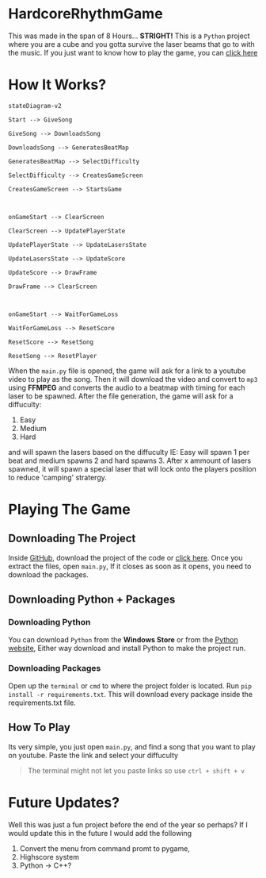
# HardcoreRhythmGame
This was made in the span of 8 Hours... **STRIGHT!**
This is a `Python` project where you are a cube and you gotta survive the laser beams that go to with the music.
If you just want to know how to play the game, you can [click here](#playing-the-game)

# How It Works?
``` mermaid
stateDiagram-v2

Start --> GiveSong

GiveSong --> DownloadsSong

DownloadsSong --> GeneratesBeatMap

GeneratesBeatMap --> SelectDifficulty

SelectDifficulty --> CreatesGameScreen

CreatesGameScreen --> StartsGame

  

onGameStart --> ClearScreen

ClearScreen --> UpdatePlayerState

UpdatePlayerState --> UpdateLasersState

UpdateLasersState --> UpdateScore

UpdateScore --> DrawFrame

DrawFrame --> ClearScreen

  

onGameStart --> WaitForGameLoss

WaitForGameLoss --> ResetScore

ResetScore --> ResetSong

ResetSong --> ResetPlayer
```
When the `main.py` file is opened, the game will ask for a link to a youtube video to play as the song. Then it will download the video and convert to `mp3` using **FFMPEG** and converts the audio to a beatmap with timing for each laser to be spawned.
After the file generation, the game will ask for a diffuculty:
1. Easy
2. Medium
3. Hard

and will spawn the lasers based on the diffuculty
IE: Easy will spawn 1 per beat and medium spawns 2 and hard spawns 3.
After x ammount of lasers spawned, it will spawn a special laser that will lock onto the players position to reduce 'camping' stratergy.


# Playing The Game
## Downloading The Project
Inside [GitHub](https://github.com/ChezyName/HardcoreRhythmGame), download the project of the code or [click here](https://github.com/ChezyName/HardcoreRhythmGame/archive/refs/heads/main.zip).
Once you extract the files, open `main.py`, If it closes as soon as it opens, you need to download the packages.
## Downloading Python + Packages
### Downloading Python
You can download `Python` from the **Windows Store** or from the [Python website](https://www.python.org/), Either way download and install Python to make the project run.

### Downloading Packages
Open up the `terminal` or `cmd` to where the project folder is located. Run `pip install -r requirements.txt`. This will download every package inside the requirements.txt file.


## How To Play
Its very simple, you just open `main.py`, and find a song that you want to play on youtube. Paste the link and select your diffuculty
> The terminal might not let you paste links so use `ctrl + shift + v` 


# Future Updates?
Well this was just a fun project before the end of the year so perhaps?
If I would update this in the future I would add the following
1. Convert the menu from command promt to pygame,
2. Highscore system
3. Python &rarr; C++?
